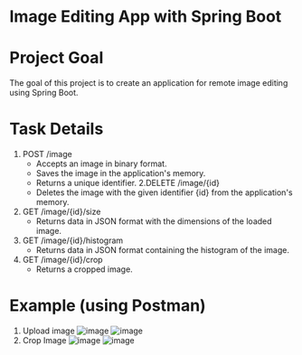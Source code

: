 # Image Editing App with Spring Boot

# Project Goal
The goal of this project is to create an application for remote image editing using Spring Boot.

# Task Details
  1. POST /image
     - Accepts an image in binary format.
     - Saves the image in the application's memory.
     - Returns a unique identifier.
  2.DELETE /image/{id}
     - Deletes the image with the given identifier {id} from the application's memory.
  3. GET /image/{id}/size
     - Returns data in JSON format with the dimensions of the loaded image.
  4. GET /image/{id}/histogram
     - Returns data in JSON format containing the histogram of the image.
  5. GET /image/{id}/crop
      - Returns a cropped image.

# Example (using Postman)
  1. Upload image
     ![image](https://github.com/xKaiLee/ImageApp/assets/70294169/cd3c5014-1f7c-44a2-ab4f-f6a6825c87f0)
     ![image](https://github.com/xKaiLee/ImageApp/assets/70294169/5543d4eb-1321-4489-90a5-0cfc3a9aab07)
  2. Crop Image
     ![image](https://github.com/xKaiLee/ImageApp/assets/70294169/b35221a5-452f-44d5-a8c1-0e315c8ed3bc)
     ![image](https://github.com/xKaiLee/ImageApp/assets/70294169/df3ddf2d-0061-4ed9-b4db-d18379d00bdb)


  
